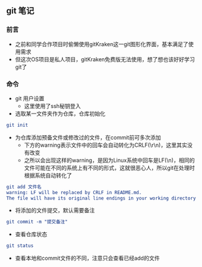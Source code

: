 ## git 笔记

### 前言

+ 之前和同学合作项目时偷懒使用gitKraken这一git图形化界面，基本满足了使用需求
+ 但这次OS项目是私人项目，gitKraken免费版无法使用，想了想也该好好学习git了

### 命令

+ git 用户设置
  + 这里使用了ssh秘钥登入
+ 选取某一文件夹作为仓库，仓库初始化

``` cmake
git init
```

+ 为仓库添加预备文件或修改过的文件，在commit前可多次添加
  + 下方的warning表示文件中的回车会自动转化为CRLF(\r\n)，这里其实没有改变
  + 之所以会出现这样的warning，是因为Linux系统中回车是LF(\n)，相同的文件可能在不同的系统上有不同的形式，这就很恶心人，所以git在处理时根据系统自动转化了

``` cmake
git add 文件名
warning: LF will be replaced by CRLF in README.md.
The file will have its original line endings in your working directory
```

+ 将添加的文件提交，默认需要备注

``` cmake
git commit -m "提交备注"
```

+ 查看仓库状态

```cmake
git status
```

+ 查看本地和commit文件的不同，注意只会查看已经add的文件